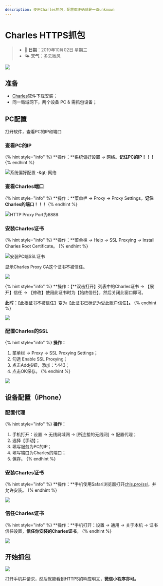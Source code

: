 ```yaml
---
description: 使用Charles抓包，配置都正确就是一直unknown
---
```


# Charles HTTPS抓包

> * 📅 **日期**：2019年10月02日 星期三
> * 🌤 **天气**：多云微风

![](../.gitbook/assets/image%20%2817%29.png)

## 准备

* [Charles](https://www.charlesproxy.com/)软件下载安装；
* 同一局域网下，两个设备 PC & 需抓包设备；

## PC配置

打开软件，查看PC的IP和端口

### 查看PC的IP

{% hint style="info" %}
**操作：**系统偏好设置 -&gt; 网络。**记住PC的IP！！！**
{% endhint %}

![&#x7CFB;&#x7EDF;&#x504F;&#x597D;&#x914D;&#x7F6E; -&amp;gt; &#x7F51;&#x7EDC;](../.gitbook/assets/image%20%2864%29.png)

### 查看Charles端口

{% hint style="info" %}
**操作：**菜单栏 -&gt; Proxy -&gt; Proxy Settings。**记住Charles的端口！！！**
{% endhint %}

![HTTP Proxy Port&#x4E3A;8888](../.gitbook/assets/image%20%285%29.png)

### 安装Charles证书

{% hint style="info" %}
**操作：**菜单栏 -&gt; Help -&gt; SSL Proxying -&gt; Install Charles Root Certificate。
{% endhint %}

![&#x5B89;&#x88C5;PC&#x7AEF;SSL&#x8BC1;&#x4E66;](../.gitbook/assets/image%20%2847%29.png)

显示Charles Proxy CA这个证书不被信任。

![](../.gitbook/assets/image%20%2812%29.png)

{% hint style="info" %}
**操作：【**双击打开】列表中的Charles证书 -&gt; 【展开】信任 -&gt; 【修改】使用此证书时为【始终信任】，然后关闭此窗口即可。

**此时：**【此根证书不被信任】变为【此证书已标记为受此账户信任】**。**
{% endhint %}

![](../.gitbook/assets/image%20%284%29.png)

### 配置Charles的SSL

{% hint style="info" %}
**操作：**

1. 菜单栏 -&gt; Proxy -&gt; SSL Proxying Settings；
2. 勾选 Enable SSL Proxying；
3. 点击Add按钮，添加：\*.443；
4. 点击OK保存。
{% endhint %}

![](../.gitbook/assets/image%20%2861%29.png)

## 设备配置（iPhone）

### 配置代理

{% hint style="info" %}
**操作：**

1. 手机打开：设置 -&gt; 无线局域网 -&gt; \[所连接的无线网\] -&gt; 配置代理；
2. 选择【手动】；
3. 填写服务为PC的IP；
4. 填写端口为Charles的端口；
5. 保存。
{% endhint %}

### 安装Charles证书

{% hint style="info" %}
**操作：**手机使用Safari浏览器打开[chls.pro/ssl](https://chls.pro/ssl)，并允许安装。
{% endhint %}

![](../.gitbook/assets/image%20%2841%29.png)

### 信任Charles证书

{% hint style="info" %}
**操作：**手机打开：设置 -&gt; 通用 -&gt; 关于本机 -&gt; 证书信任设置，**信任你安装的Charles证书**。
{% endhint %}

![](../.gitbook/assets/image%20%2857%29.png)

## 开始抓包

![](../.gitbook/assets/image%20%286%29.png)

打开手机并请求，然后就能看到HTTPS的响应明文，**微信小程序亦可。**

